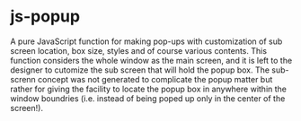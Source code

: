 # js-popup
A pure JavaScript function for making pop-ups with customization of sub screen location, box size, styles and of course various contents. 
This function considers the whole window as the main screen, and it is left to the designer to cutomize the sub screen that will hold the popup box.
The sub-screnn concept was not generated to complicate the popup matter but rather for giving the facility to locate the popup box in anywhere within the window boundries (i.e. instead of being poped up only in the center of the screen!).
